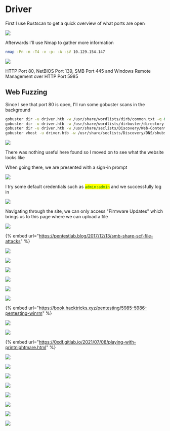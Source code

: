 # Driver

First I use Rustscan to get a quick overview of what ports are open

![](<../../../../.gitbook/assets/image (27).png>)

Afterwards I'll use Nmap to gather more information

```bash
nmap -Pn -n -T4 -v -p- -A -sV 10.129.154.147
```

![](<../../../../.gitbook/assets/image (22) (1).png>)

HTTP Port 80,  NetBIOS Port 139, SMB Port 445 and Windows Remote Management over HTTP Port 5985

## Web Fuzzing

Since I see that port 80 is open, I'll run some gobuster scans in the background

```bash
gobuster dir -u driver.htb -w /usr/share/wordlists/dirb/common.txt -q &\
gobuster dir -u driver.htb -w /usr/share/wordlists/dirbuster/directory-list-2.3-medium.txt -q &\
gobuster dir -u driver.htb -w /usr/share/seclists/Discovery/Web-Content/raft-large-files.txt -q &\
gobuster vhost -u driver.htb -w /usr/share/seclists/Discovery/DNS/shubs-subdomains.txt -q &
```

![](<../../../../.gitbook/assets/image (54).png>)

There was nothing useful here found so I moved on to see what the website looks like

When going there, we are presented with a sign-in prompt

![](<../../../../.gitbook/assets/image (24) (1).png>)

I try some default credentials such as <mark style="color:green;">`admin:admin`</mark> and we successfully log in

![](<../../../../.gitbook/assets/image (41) (1).png>)

Navigating through the site, we can only access "Firmware Updates" which brings us to this page where we can upload a file

![](<../../../../.gitbook/assets/image (20) (1).png>)

{% embed url="https://pentestlab.blog/2017/12/13/smb-share-scf-file-attacks" %}

![](<../../../../.gitbook/assets/image (20).png>)

![](<../../../../.gitbook/assets/image (21).png>)

![](<../../../../.gitbook/assets/image (29).png>)

![](<../../../../.gitbook/assets/image (72) (1).png>)

![](<../../../../.gitbook/assets/image (55).png>)

![](<../../../../.gitbook/assets/image (64).png>)

{% embed url="https://book.hacktricks.xyz/pentesting/5985-5986-pentesting-winrm" %}

![](<../../../../.gitbook/assets/image (7) (1).png>)

![](<../../../../.gitbook/assets/image (33).png>)

{% embed url="https://0xdf.gitlab.io/2021/07/08/playing-with-printnightmare.html" %}

![](<../../../../.gitbook/assets/image (22).png>)

![](<../../../../.gitbook/assets/image (37).png>)

![](<../../../../.gitbook/assets/image (15).png>)

![](<../../../../.gitbook/assets/image (17).png>)

![](<../../../../.gitbook/assets/image (18).png>)

![](<../../../../.gitbook/assets/image (38).png>)

![](<../../../../.gitbook/assets/image (19).png>)

![](<../../../../.gitbook/assets/image (71).png>)
